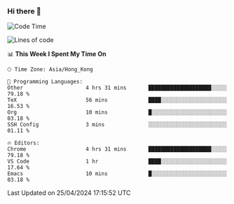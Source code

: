 ### Hi there 👋

<!--
**nicehiro/nicehiro** is a ✨ _special_ ✨ repository because its `README.md` (this file) appears on your GitHub profile.

Here are some ideas to get you started:

- 🔭 I’m currently working on ...
- 🌱 I’m currently learning ...
- 👯 I’m looking to collaborate on ...
- 🤔 I’m looking for help with ...
- 💬 Ask me about ...
- 📫 How to reach me: ...
- 😄 Pronouns: ...
- ⚡ Fun fact: ...
-->

<!--START_SECTION:waka-->
![Code Time](http://img.shields.io/badge/Code%20Time-318%20hrs%2027%20mins-blue)

![Lines of code](https://img.shields.io/badge/From%20Hello%20World%20I%27ve%20Written-2.6%20million%20lines%20of%20code-blue)

📊 **This Week I Spent My Time On** 

```text
🕑︎ Time Zone: Asia/Hong_Kong

💬 Programming Languages: 
Other                    4 hrs 31 mins       ████████████████████░░░░░   79.18 % 
TeX                      56 mins             ████░░░░░░░░░░░░░░░░░░░░░   16.53 % 
Org                      10 mins             █░░░░░░░░░░░░░░░░░░░░░░░░   03.18 % 
SSH Config               3 mins              ░░░░░░░░░░░░░░░░░░░░░░░░░   01.11 % 

🔥 Editors: 
Chrome                   4 hrs 31 mins       ████████████████████░░░░░   79.18 % 
VS Code                  1 hr                ████░░░░░░░░░░░░░░░░░░░░░   17.64 % 
Emacs                    10 mins             █░░░░░░░░░░░░░░░░░░░░░░░░   03.18 % 
```


 Last Updated on 25/04/2024 17:15:52 UTC
<!--END_SECTION:waka-->
